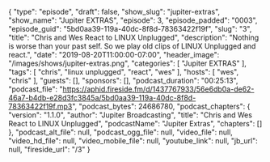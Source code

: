 {
  "type": "episode",
  "draft": false,
  "show_slug": "jupiter-extras",
  "show_name": "Jupiter EXTRAS",
  "episode": 3,
  "episode_padded": "0003",
  "episode_guid": "5bd0aa39-119a-40dc-8f8d-78363422f19f",
  "slug": "3",
  "title": "Chris and Wes React to LINUX Unplugged",
  "description": "Nothing is worse than your past self. So we play old clips of LINUX Unplugged and react.",
  "date": "2019-08-20T11:00:00-07:00",
  "header_image": "/images/shows/jupiter-extras.png",
  "categories": [
    "Jupiter EXTRAS"
  ],
  "tags": [
    "chris",
    "linux unplugged",
    "react",
    "wes"
  ],
  "hosts": [
    "wes",
    "chris"
  ],
  "guests": [],
  "sponsors": [],
  "podcast_duration": "00:25:13",
  "podcast_file": "https://aphid.fireside.fm/d/1437767933/56e6db0a-de62-46a7-b4db-e28d3fc3845a/5bd0aa39-119a-40dc-8f8d-78363422f19f.mp3",
  "podcast_bytes": 24686780,
  "podcast_chapters": {
    "version": "1.1.0",
    "author": "Jupiter Broadcasting",
    "title": "Chris and Wes React to LINUX Unplugged",
    "podcastName": "Jupiter Extras",
    "chapters": []
  },
  "podcast_alt_file": null,
  "podcast_ogg_file": null,
  "video_file": null,
  "video_hd_file": null,
  "video_mobile_file": null,
  "youtube_link": null,
  "jb_url": null,
  "fireside_url": "/3"
}

